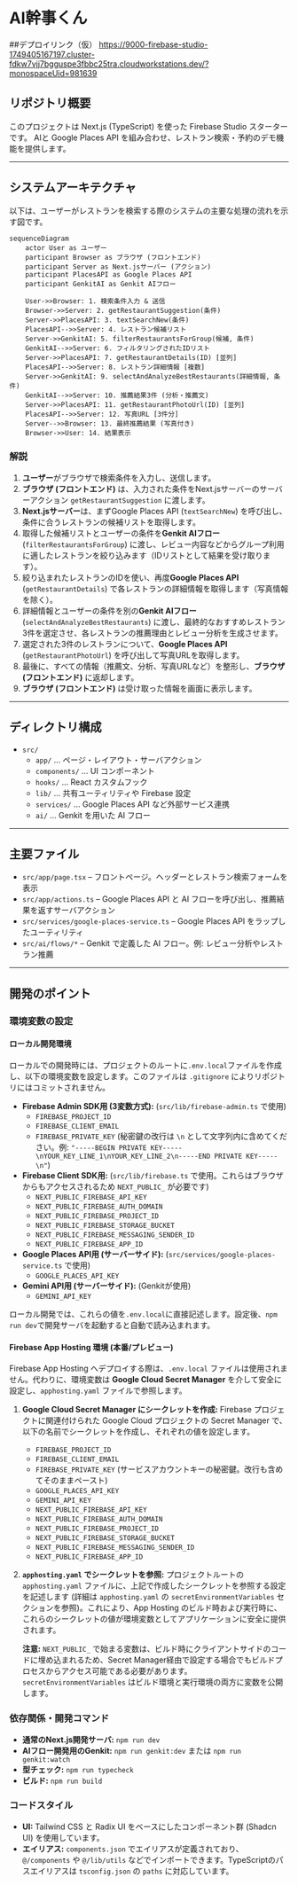 
# AI幹事くん

##デプロイリンク（仮）
https://9000-firebase-studio-1749405167197.cluster-fdkw7vjj7bgguspe3fbbc25tra.cloudworkstations.dev/?monospaceUid=981639


## リポジトリ概要

このプロジェクトは Next.js (TypeScript) を使った Firebase Studio スターターです。
AIと Google Places API を組み合わせ、レストラン検索・予約のデモ機能を提供します。

---

## システムアーキテクチャ

以下は、ユーザーがレストランを検索する際のシステムの主要な処理の流れを示す図です。

```mermaid
sequenceDiagram
    actor User as ユーザー
    participant Browser as ブラウザ (フロントエンド)
    participant Server as Next.jsサーバー (アクション)
    participant PlacesAPI as Google Places API
    participant GenkitAI as Genkit AIフロー

    User->>Browser: 1. 検索条件入力 & 送信
    Browser->>Server: 2. getRestaurantSuggestion(条件)
    Server->>PlacesAPI: 3. textSearchNew(条件)
    PlacesAPI-->>Server: 4. レストラン候補リスト
    Server->>GenkitAI: 5. filterRestaurantsForGroup(候補, 条件)
    GenkitAI-->>Server: 6. フィルタリングされたIDリスト
    Server->>PlacesAPI: 7. getRestaurantDetails(ID) [並列]
    PlacesAPI-->>Server: 8. レストラン詳細情報 [複数]
    Server->>GenkitAI: 9. selectAndAnalyzeBestRestaurants(詳細情報, 条件)
    GenkitAI-->>Server: 10. 推薦結果3件 (分析・推薦文)
    Server->>PlacesAPI: 11. getRestaurantPhotoUrl(ID) [並列]
    PlacesAPI-->>Server: 12. 写真URL [3件分]
    Server-->>Browser: 13. 最終推薦結果 (写真付き)
    Browser->>User: 14. 結果表示
```

### 解説

1.  **ユーザー**がブラウザで検索条件を入力し、送信します。
2.  **ブラウザ (フロントエンド)** は、入力された条件をNext.jsサーバーのサーバーアクション `getRestaurantSuggestion` に渡します。
3.  **Next.jsサーバー**は、まずGoogle Places API (`textSearchNew`) を呼び出し、条件に合うレストランの候補リストを取得します。
4.  取得した候補リストとユーザーの条件を**Genkit AIフロー** (`filterRestaurantsForGroup`) に渡し、レビュー内容などからグループ利用に適したレストランを絞り込みます（IDリストとして結果を受け取ります）。
5.  絞り込まれたレストランのIDを使い、再度**Google Places API** (`getRestaurantDetails`) で各レストランの詳細情報を取得します（写真情報を除く）。
6.  詳細情報とユーザーの条件を別の**Genkit AIフロー** (`selectAndAnalyzeBestRestaurants`) に渡し、最終的なおすすめレストラン3件を選定させ、各レストランの推薦理由とレビュー分析を生成させます。
7.  選定された3件のレストランについて、**Google Places API** (`getRestaurantPhotoUrl`) を呼び出して写真URLを取得します。
8.  最後に、すべての情報（推薦文、分析、写真URLなど）を整形し、**ブラウザ (フロントエンド)** に返却します。
9.  **ブラウザ (フロントエンド)** は受け取った情報を画面に表示します。

---

## ディレクトリ構成

- `src/`
  - `app/` … ページ・レイアウト・サーバアクション
  - `components/` … UI コンポーネント
  - `hooks/` … React カスタムフック
  - `lib/` … 共有ユーティリティや Firebase 設定
  - `services/` … Google Places API など外部サービス連携
  - `ai/` … Genkit を用いた AI フロー

---

## 主要ファイル

- `src/app/page.tsx` – フロントページ。ヘッダーとレストラン検索フォームを表示
- `src/app/actions.ts` – Google Places API と AI フローを呼び出し、推薦結果を返すサーバアクション
- `src/services/google-places-service.ts` – Google Places API をラップしたユーティリティ
- `src/ai/flows/*` – Genkit で定義した AI フロー。例: レビュー分析やレストラン推薦

---

## 開発のポイント

### 環境変数の設定

#### ローカル開発環境

ローカルでの開発時には、プロジェクトのルートに`.env.local`ファイルを作成し、以下の環境変数を設定します。このファイルは `.gitignore` によりリポジトリにはコミットされません。

- **Firebase Admin SDK用 (3変数方式):** (`src/lib/firebase-admin.ts` で使用)
    - `FIREBASE_PROJECT_ID`
    - `FIREBASE_CLIENT_EMAIL`
    - `FIREBASE_PRIVATE_KEY` (秘密鍵の改行は `\n` として文字列内に含めてください。例: `"-----BEGIN PRIVATE KEY-----\nYOUR_KEY_LINE_1\nYOUR_KEY_LINE_2\n-----END PRIVATE KEY-----\n"`)
- **Firebase Client SDK用:** (`src/lib/firebase.ts` で使用。これらはブラウザからもアクセスされるため `NEXT_PUBLIC_` が必要です)
    - `NEXT_PUBLIC_FIREBASE_API_KEY`
    - `NEXT_PUBLIC_FIREBASE_AUTH_DOMAIN`
    - `NEXT_PUBLIC_FIREBASE_PROJECT_ID`
    - `NEXT_PUBLIC_FIREBASE_STORAGE_BUCKET`
    - `NEXT_PUBLIC_FIREBASE_MESSAGING_SENDER_ID`
    - `NEXT_PUBLIC_FIREBASE_APP_ID`
- **Google Places API用 (サーバーサイド):** (`src/services/google-places-service.ts` で使用)
    - `GOOGLE_PLACES_API_KEY`
- **Gemini API用 (サーバーサイド):** (Genkitが使用)
    - `GEMINI_API_KEY`

ローカル開発では、これらの値を`.env.local`に直接記述します。設定後、`npm run dev`で開発サーバを起動すると自動で読み込まれます。

#### Firebase App Hosting 環境 (本番/プレビュー)

Firebase App Hosting へデプロイする際は、`.env.local` ファイルは使用されません。代わりに、環境変数は **Google Cloud Secret Manager** を介して安全に設定し、`apphosting.yaml` ファイルで参照します。

1.  **Google Cloud Secret Manager にシークレットを作成:**
    Firebase プロジェクトに関連付けられた Google Cloud プロジェクトの Secret Manager で、以下の名前でシークレットを作成し、それぞれの値を設定します。
    *   `FIREBASE_PROJECT_ID`
    *   `FIREBASE_CLIENT_EMAIL`
    *   `FIREBASE_PRIVATE_KEY` (サービスアカウントキーの秘密鍵。改行も含めてそのままペースト)
    *   `GOOGLE_PLACES_API_KEY`
    *   `GEMINI_API_KEY`
    *   `NEXT_PUBLIC_FIREBASE_API_KEY`
    *   `NEXT_PUBLIC_FIREBASE_AUTH_DOMAIN`
    *   `NEXT_PUBLIC_FIREBASE_PROJECT_ID`
    *   `NEXT_PUBLIC_FIREBASE_STORAGE_BUCKET`
    *   `NEXT_PUBLIC_FIREBASE_MESSAGING_SENDER_ID`
    *   `NEXT_PUBLIC_FIREBASE_APP_ID`

2.  **`apphosting.yaml` でシークレットを参照:**
    プロジェクトルートの `apphosting.yaml` ファイルに、上記で作成したシークレットを参照する設定を記述します (詳細は `apphosting.yaml` の `secretEnvironmentVariables` セクションを参照)。これにより、App Hosting のビルド時および実行時に、これらのシークレットの値が環境変数としてアプリケーションに安全に提供されます。

    **注意:** `NEXT_PUBLIC_` で始まる変数は、ビルド時にクライアントサイドのコードに埋め込まれるため、Secret Manager経由で設定する場合でもビルドプロセスからアクセス可能である必要があります。`secretEnvironmentVariables` はビルド環境と実行環境の両方に変数を公開します。

### 依存関係・開発コマンド

- **通常のNext.js開発サーバ:** `npm run dev`
- **AIフロー開発用のGenkit:** `npm run genkit:dev` または `npm run genkit:watch`
- **型チェック:** `npm run typecheck`
- **ビルド:** `npm run build`

### コードスタイル

- **UI:** Tailwind CSS と Radix UI をベースにしたコンポーネント群 (Shadcn UI) を使用しています。
- **エイリアス:** `components.json` でエイリアスが定義されており、`@/components` や `@/lib/utils` などでインポートできます。TypeScriptのパスエイリアスは `tsconfig.json` の `paths` に対応しています。

